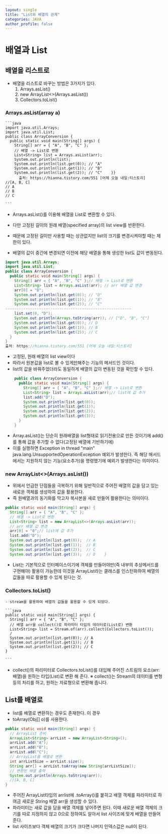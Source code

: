 ```yaml
---
layout: single
title: "List와 배열의 관계"
categories: JAVA
author_profile: false
---
```


# 배열과 List

## 배열을 리스트로
  - 배열을 리스트로 바꾸는 방법은 3가지가 있다.
    1. Arrays.asList()
    2. new ArrayList<>(Arrays.asList())
    3. Collectors.toList()

###  Arrays.asList(array a)
    ```java
    import java.util.Arrays;
    import java.util.List;
    public class ArrayConversion {    
      public static void main(String[] args) {        
        String[] arr = { "A", "B", "C" };         
        // 배열 -> List로 변환        
        List<String> list = Arrays.asList(arr);
        System.out.println(list);        
        System.out.println(list.get(0)); // "A"        
        System.out.println(list.get(1)); // "B"        
        System.out.println(list.get(2)); // "C"    }}
          출처: https://hianna.tistory.com/551 [어제 오늘 내일:티스토리]
    //[A, B, C]
    // A
    // B
    // C

    ```
  - Arrays.asList()를 이용해 배열을 List로 변환할 수 있다.
  - 다만 고정된 길이의 원래 배열(specified array)의 list view를 반환한다.
  - 때문에 고정된 길이만 사용할 때는 상관없지만 list의 크기를 변경시켜야할 때는 제한이 있다.

  - 배열의 값이 중간에 변경되면 이전에 해당 배열을 통해 생성한 list도 값이 변동된다.
  ``` java
  import java.util.Arrays;
  import java.util.List;
  public class ArrayConversion {    
    public static void main(String[] args) {        
      String[] arr = { "A", "B", "C" };// 배열 -> List로 변환        
      List<String> list = Arrays.asList(arr); // arr 배열 값 변경        
      arr[0] = "D";         
      System.out.println(list.get(0)); // "D"        
      System.out.println(list.get(1)); // "B"        
      System.out.println(list.get(2)); // "C"
  --------------------------------------------------------
      list.set(0, "D");        
      System.out.println(Arrays.toString(arr)); // ["D", "B", "C"]         
      System.out.println(list.get(0)); // D        
      System.out.println(list.get(1)); // B        
      System.out.println(list.get(2)); // C    
    }
  }
출처: https://hianna.tistory.com/551 [어제 오늘 내일:티스토리]
 ```
 - 고정된, 원래 배열의 list view이다
 - 따라서 원본값을 list로 볼 수 있게<u>만</u>해주는 기능의 메서드인 것이다.
 - list의 값을 바꿔주었더라도 동일하게 배열의 값이 변동된 것을 확인할 수 있다.

```java
    public class ArrayConversion {    
      public static void main(String[] args) {        
        String[] arr = { "A", "B", "C" };// 배열 -> List로 변환        
        List<String> list = Arrays.asList(arr);// list에 값 추가        
        list.add("D");         
        System.out.println(list.get(0));        
        System.out.println(list.get(1));        
        System.out.println(list.get(2));        
        System.out.println(list.get(3));    
      }
    }
```
  - Array.asList()는 단순히 원래배열을 list형태로 읽기전용으로 만든 것이기에 add()를 통해 값을 추가할 수 없다(고정된 배열에 기반하기에)
  - 이를 실행하면 Exception in thread "main" java.lang.UnsupportedOperationException 예외가 발생한다. 즉 해당 매서드에서는 지원하지 않는 기능(요소추가)을 명령했기에 예외가 발생한다는 의미이다.


### new ArrayList<>(Arrays.asList())
  - 위에서 언급한 단점들을 극복하기 위해 일반적으로 주어진 배열의 값을 담고 있는 새로운 객체를 생성하여 값을 활용한다.
  - 즉 원배열과의 동기화를 막고자 복사본을 새로 만들어 활용한다는 의미이다.
  ```java
  public static void main(String[] args) {        
    String[] arr = { "A", "B", "C" };
    // 배열 -> List로 변환        
    List<String> list = new ArrayList<>(Arrays.asList(arr));
    // arr 배열 값 변경        
    arr[0] = "0";// list에 값 추가        
    list.add("D");         
    System.out.println(list.get(0));  // A        
    System.out.println(list.get(1));  // B        
    System.out.println(list.get(2));  // C        
    System.out.println(list.get(3));  // D    }

  ```
  - List는 기본적으로 인터페이스이기에 객체를 만들어야만(즉 내부의 추상메서드를 구현해야) 활용이 가능한데 이것을 ArrayList라는 클래스를 인스턴화하여 배열의 값들을 따로 활용할 수 있게 된다는 것.


### Collectors.toList()
    - stream을 활용하여 배열의 값들을 활용할 수 있게 되었다.

    ```java
    public static void main(String[] args) {        
      String[] arr = { "A", "B", "C" };         
      // 배열 arr을 collect()로 파라미터 타입의 데이터로(List로) 변환        
      List<String> list = Stream.of(arr).collect(Collectors.toList());
      /        
      System.out.println(list.get(0)); // A        
      System.out.println(list.get(1)); // B        
      System.out.println(list.get(2)); // C    
    }

    ```
  - collect()의 파리미터로 Collectors.toList()를 대입해 주어진 스트림의 요소(arr:배열)을 원하는 타입(List)로 변환 해 준다.
  ※ collect()는 Stream의 데이터를 변형 등의 처리를 하고, 원하는 자료형으로 변환해 줍니다.


## List를 배열로
  - list를 배열로 변환하는 경우도 존재한다. 이 경우
  - toArray(Obj[] o)를 사용한다.

  ```java
  public static void main(String[] args) {         
    // ArrayList 준비        
    ArrayList<String> arrList = new ArrayList<String>();        
    arrList.add("A");        
    arrList.add("B");        
    arrList.add("C");         
    // ArrayList를 배열로 변환        
    int arrListSize = arrList.size();        
    String arr[] = arrList.toArray(new String[arrListSize]);         
    // 변환된 배열 출력        
    System.out.println(Arrays.toString(arr));     
    //[A, B, C]
  }

  ```
  - 주어진 ArrayList타입의 arrlist에 .toArray()를 붙히고 배열 객체를 파라미터로 하여금 새로운 String 배열 arr을 생성할 수 있다.
  - 파라미터는 새로 값을 담을 배열 객체를 넣어주면 된다. 이때 새로운 배열 객체의 크기를 따로 지정하지 않고 0으로 정하여도 알아서 list 사이즈에 맞게 배열을 만들어준다.
  - list 사이즈보다 객체 배열의 크기가 크다면 나머지 인덱스값은 null이 된다.
